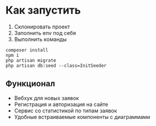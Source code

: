 # Как запустить


1. Склонировать проект
2. Заполнить env под себя
3. Выполнить команды
```
composer install
npm i
php artisan migrate
php artisan db:seed --class=InitSeeder
```

## Функционал

- Вебхук для новых заявок
- Регистрация и авторизация на сайте
- Сервис со статистикой по типам заявок
- Удобные встраиваемые компоненты с диаграммами
